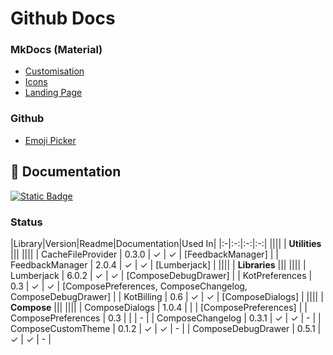 # Github Docs

### MkDocs (Material)

* [Customisation](https://squidfunk.github.io/mkdocs-material/setup/)
* [Icons](https://squidfunk.github.io/mkdocs-material/reference/icons-emojis/?h=icons)
* [Landing Page](https://github.com/squidfunk/mkdocs-material/issues/1996)

### Github

* [Emoji Picker](https://github-emoji-picker.rickstaa.dev/)

## :book: Documentation

[![Static Badge](https://img.shields.io/badge/Open%20Github%20Docs-lightgreen?style=for-the-badge&logo=github&logoColor=black)](https://mflisar.github.io/github-docs/)

### Status

|Library|Version|Readme|Documentation|Used In|
|:-|:-:|:-:|:-:|
||||
| **Utilities** |||
||||
| CacheFileProvider     | 0.3.0 | ✓ | ✓ | [FeedbackManager] |
| FeedbackManager       | 2.0.4 | ✓ | ✓ | [Lumberjack] |
||||
| **Libraries** |||
||||
| Lumberjack            | 6.0.2 | ✓ | ✓ | [ComposeDebugDrawer] |
| KotPreferences        | 0.3   | ✓ | ✓ | [ComposePreferences, ComposeChangelog, ComposeDebugDrawer] |
| KotBilling            | 0.6   | ✓ | ✓ | [ComposeDialogs] |
||||
| **Compose** |||
||||
| ComposeDialogs        | 1.0.4 |   |   | [ComposePreferences] |
| ComposePreferences    | 0.3   |   |   | - |
| ComposeChangelog      | 0.3.1 | ✓ | ✓ | - |
| ComposeCustomTheme    | 0.1.2 | ✓ | ✓ | - |
| ComposeDebugDrawer    | 0.5.1 | ✓ | ✓ | - |